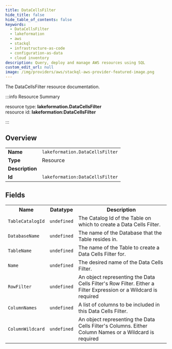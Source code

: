 ```yaml
---
title: DataCellsFilter
hide_title: false
hide_table_of_contents: false
keywords:
  - DataCellsFilter
  - lakeformation
  - aws
  - stackql
  - infrastructure-as-code
  - configuration-as-data
  - cloud inventory
description: Query, deploy and manage AWS resources using SQL
custom_edit_url: null
image: /img/providers/aws/stackql-aws-provider-featured-image.png
---
```

The DataCellsFilter resource documentation.

:::info Resource Summary

<div class="row">
<div class="providerDocColumn">
<span>resource type:&nbsp;<b>lakeformation.DataCellsFilter</b></span><br />
<span>resource id:&nbsp;<b>lakeformation:DataCellsFilter</b></span><br />
</div>
</div>

:::

## Overview
<table><tbody>
<tr><td><b>Name</b></td><td><code>lakeformation.DataCellsFilter</code></td></tr>
<tr><td><b>Type</b></td><td>Resource</td></tr>
<tr><td><b>Description</b></td><td></td></tr>
<tr><td><b>Id</b></td><td><code>lakeformation:DataCellsFilter</code></td></tr>
</tbody></table>

## Fields
<table><tbody>
<tr><th>Name</th><th>Datatype</th><th>Description</th></tr>
<tr><td><code>TableCatalogId</code></td><td><code>undefined</code></td><td>The Catalog Id of the Table on which to create a Data Cells Filter.</td></tr><tr><td><code>DatabaseName</code></td><td><code>undefined</code></td><td>The name of the Database that the Table resides in.</td></tr><tr><td><code>TableName</code></td><td><code>undefined</code></td><td>The name of the Table to create a Data Cells Filter for.</td></tr><tr><td><code>Name</code></td><td><code>undefined</code></td><td>The desired name of the Data Cells Filter.</td></tr><tr><td><code>RowFilter</code></td><td><code>undefined</code></td><td>An object representing the Data Cells Filter's Row Filter. Either a Filter Expression or a Wildcard is required</td></tr><tr><td><code>ColumnNames</code></td><td><code>undefined</code></td><td>A list of columns to be included in this Data Cells Filter.</td></tr><tr><td><code>ColumnWildcard</code></td><td><code>undefined</code></td><td>An object representing the Data Cells Filter's Columns. Either Column Names or a Wildcard is required</td></tr>
</tbody></table>